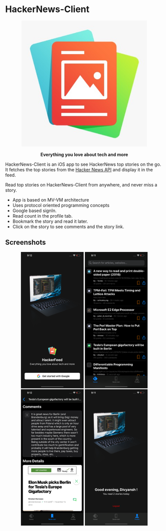 # HackerNews-Client

<p align="center">
  <img src='https://raw.githubusercontent.com/jaindiv26/HackerNews-Client/master/Screenshots/AppIcon.jpeg' width='400px'/>
</p>

<p align="center">
<b>Everything you love about tech and more</b>
</p>


HackerNews-Client is an iOS app to see HackerNews top stories on the go. It fetches the top stories from the [Hacker News API](https://github.com/HackerNews/API) and display it in the feed. 

Read top stories on HackerNews-Client from anywhere, and never miss a story. 

* App is based on MV-VM architecture
* Uses protocol oriented programming concepts
* Google based signIn.
* Read count in the profile tab.
* Bookmark the story and read it later.
* Click on the story to see comments and the story link.

## Screenshots 

<p align="center">
    <img src='https://raw.githubusercontent.com/jaindiv26/HackerNews-Client/master/Screenshots/Simulator%20Screen%20Shot%20-%20iPhone%2011%20Pro%20Max%20-%202019-11-13%20at%2021.12.38.png' width='200px'/>
  
  <img src='https://raw.githubusercontent.com/jaindiv26/HackerNews-Client/master/Screenshots/Simulator%20Screen%20Shot%20-%20iPhone%2011%20Pro%20Max%20-%202019-11-13%20at%2021.11.26.png' width='200px'/>
  
   <img src='https://raw.githubusercontent.com/jaindiv26/HackerNews-Client/master/Screenshots/Simulator%20Screen%20Shot%20-%20iPhone%2011%20Pro%20Max%20-%202019-11-13%20at%2021.12.07.png' width='200px'/>
  
  <img src='https://raw.githubusercontent.com/jaindiv26/HackerNews-Client/master/Screenshots/Simulator%20Screen%20Shot%20-%20iPhone%2011%20Pro%20Max%20-%202019-11-13%20at%2021.11.35.png' width='200px'/>
</p>
